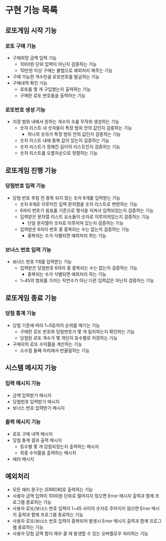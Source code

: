 # 구현 기능 목록

## 로또게임 시작 기능

### 로또 구매 기능

- 구매희망 금액 입력 기능
    - 1000원 단위 입력이 아닌지 검증하는 기능
    - 10만원 이상 구매는 불법으로 예외처리 해주는 기능
- 구매 가능한 개수만큼 로또번호를 발급하는 기능
- 구매내역 확인 기능
    - 로또를 몇 개 구입했는지 출력하는 기능
    - 구매한 로또 번호들을 출력하는 기능

### 로또번호 생성 기능

- 지정 범위 내에서 원하는 개수의 수를 무작위 생성하는 기능
    - 숫자 리스트 내 숫자들이 특정 범위 안의 값인지 검증하는 기능
        - 하나의 숫자가 특정 범위 안의 값인지 검증하는 기능
    - 숫자 리스트 내에 중복 값이 있는지 검증하는 기능
    - 숫자 리스트가 정해진 길이의 리스트인지 검증하는 기능
    - 숫자 리스트를 오름차순으로 정렬하는 기능

## 로또게임 진행 기능

### 당첨번호 입력 기능

- 당첨 번호 추첨 전 중복 되지 않는 숫자 6개를 입력받는 기능
    - 숫자 6개로 이루어진 입력 문자열을 숫자 리스트로 변환하는 기능
    - 6자리 번호가 쉼표를 기준으로 형식을 지켜서 입력되었는지 검증하는 기능
    - 입력받은 문자열 리스트 요소들이 숫자로 이루어져있는지 검증하는 기능
        - 단일 문자열이 숫자로 이루어져 있는지 검증하는 기능
    - 입력받은 6자리 번호 중 중복되는 수는 없는지 검증하는 기능
        - 중복되는 수가 식별되면 예외처리 하는 기능

### 보너스 번호 입력 기능

- 보너스 번호 1개를 입력받는 기능
    - 입력받은 당첨번호 6자리 중 중복되는 수는 없는지 검증하는 기능
        - 중복되는 수가 식별되면 예외처리 하는 기능
    - 1~45의 범위를 가지는 자연수가 아닌 다른 입력값은 아닌지 검증하는 기능

## 로또게임 종료 기능

### 당첨 통계 기능

- 당첨 기준에 따라 1~5등까지 순위를 매기는 기능
    - 구매한 로또 번호와 당첨번호가 몇 개 일치하는지 확인하는 기능
    - 당첨된 로또 개수가 몇 개인지 등수별로 저장하는 기능
- 구매자의 로또 수익률을 계산하는 기능
    - 소수점 둘째 자리에서 반올림하는 기능

## 시스템 메시지 기능

### 입력 메시지 기능

- 금액 입력받기 메시지
- 당첨번호 입력받기 메시지
- 보너스 번호 입력받기 메시지

### 출력 메시지 기능

- 로또 구매 내역 메시지
- 당첨 통계 결과 출력 메시지
    - 등수별 몇 개 당첨되었는지 출력하는 메시지
    - 최종 수익률을 출력하는 메시지
- 에러 메시지

## 예외처리

- 모든 에러 문구는 [ERROR]로 출력하는 기능
- 사용자 금액 입력이 1000원 단위로 떨어지지 않으면 Error 메시지 출력과 함께 프로그램 종료하는 기능
- 사용자 로또/보너스 번호 입력이 1~45 사이의 숫자로 주어지지 않으면 Error 메시지 출력과 함께 프로그램 종료하는 기능
- 사용자 로또/보너스 번호 입력이 중복되어 발생시 Error 메시지 출력과 함께 프로그램 종료하는 기능
- 사용자 당첨 금액 합이 매우 클 때 발생할 수 있는 오버플로우 처리하는 기능